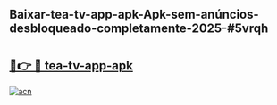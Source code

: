 ## Baixar-tea-tv-app-apk-Apk-sem-anúncios-desbloqueado-completamente-2025-#5vrqh

# <h2><a href="https://ainizakaria.my?title=tea-tv-app-apk&ref=22M">🔗👉 🔴 tea-tv-app-apk</a></h2>

[![acn](https://github.com/user-attachments/assets/0f9c940e-d8b0-45ae-aac7-cd30a18b3e1c)](https://ainizakaria.my?title=tea-tv-app-apk&ref=22M)


